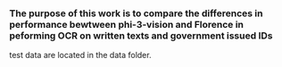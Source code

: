 ### The purpose of this work is to compare the differences in performance bewtween phi-3-vision and Florence in peforming OCR on written texts and government issued IDs

test data are located in the data folder.

